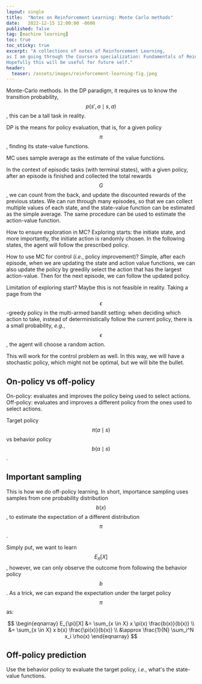 ```yaml
---
layout: single
title:  "Notes on Reinforcement Learning: Monte Carlo methods"
date:   2022-12-15 12:00:00 -0600
published: false
tag: [machine learning]
toc: true
toc_sticky: true
excerpt: "A collections of notes of Reinforcement Learning,
as I am going through the Coursera specialization: Fundamentals of Reinforcement Learning.
Hopefully this will be useful for future self."
header:
  teaser: /assets/images/reinforcement-learning-fig.jpeg
---
```


Monte-Carlo methods. In the DP paradigm, it requires us to know the transition probability, $$p(s', a \mid s, a)$$, this can be a tall task in reality.

DP is the means for policy evaluation, that is, for a given policy $$\pi$$, finding its state-value functions.

MC uses sample average as the estimate of the value functions.

In the context of episodic tasks (with terminal states), with a given policy, after an episode is finished and collected the total rewards $$G$$, we can count from the back, and update the discounted rewards of the previous states. We can run through many episodes, so that we can collect multiple values of each state, and the state-value function can be estimated as the simple average. The same procedure can be used to estimate the action-value function.

How to ensure exploration in MC? Exploring starts: the initiate state, and more importantly, the initiate action is randomly chosen. In the following states, the agent will follow the prescribed policy.

How to use MC for control (_i.e._, policy improvement)? Simple, after each episode, when we are updating the state and action value functions, we can also update the policy by greedily select the action that has the largest action-value. Then for the next episode, we can follow the updated policy.

Limitation of exploring start? Maybe this is not feasible in reality. Taking a page from the $$\epsilon$$-greedy policy in the multi-armed bandit setting: when deciding which action to take, instead of deterministically follow the current policy, there is a small probability, _e.g._, $$\epsilon$$, the agent will choose a random action.

This will work for the control problem as well. In this way, we will have a stochastic policy, which might not be optimal, but we will bite the bullet.

## On-policy vs off-policy

On-policy: evaluates and improves the policy being used to select actions.
Off-policy: evaluates and improves a different policy from the ones used to select actions.

Target policy $$\pi(a \mid s)$$ vs behavior policy $$b(a \mid s)$$.

## Important sampling
This is how we do off-policy learning. In short, importance sampling uses samples from one probability distribution $$b(x)$$, to estimate the expectation of a different distribution $$\pi$$.

Simply put, we want to learn $$E_{\pi}[X]$$, however, we can only observe the outcome from following the behavior policy $$b$$. As a trick, we can expand the expectation under the target policy $$\pi$$ as:

$$
\begin{eqnarray}
E_{\pi}[X]
&= \sum_{x \in X} x \pi(x) \frac{b(x)}{b(x)} \\
&= \sum_{x \in X} x b(x) \frac{\pi(x)}{b(x)} \\
&\approx \frac{1}{N} \sum_i^N x_i \rho(x)
\end{eqnarray}
$$

## Off-policy prediction
Use the behavior policy to evaluate the target policy, _i.e._, what's the state-value functions.
